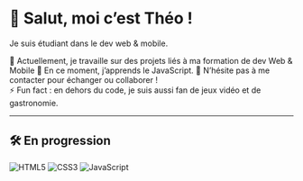 # 👋 Salut, moi c’est Théo !

Je suis étudiant dans le dev web & mobile.

🔭 Actuellement, je travaille sur des projets liés à ma formation de dev Web & Mobile
🌱 En ce moment, j’apprends le JavaScript.
💬 N’hésite pas à me contacter pour échanger ou collaborer !  
⚡ Fun fact : en dehors du code, je suis aussi fan de jeux vidéo et de gastronomie.

---

## 🛠️ En progression

![HTML5](https://img.shields.io/badge/-HTML5-E34F26?logo=html5&logoColor=white&style=for-the-badge)
![CSS3](https://img.shields.io/badge/-CSS3-1572B6?logo=css3&logoColor=white&style=for-the-badge)
![JavaScript](https://img.shields.io/badge/-JavaScript-F7DF1E?logo=javascript&logoColor=black&style=for-the-badge)
